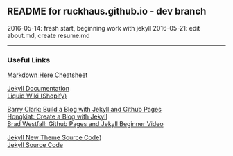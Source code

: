 ## README for ruckhaus.github.io - dev branch
2016-05-14: fresh start, beginning work with jekyll
2016-05-21: edit about.md, create resume.md
___

### Useful Links
[Markdown Here Cheatsheet](https://github.com/adam-p/markdown-here/wiki/Markdown-Here-Cheatsheet)

[Jekyll Documentation](https://jekyllrb.com/) <br />
[Liquid Wiki (Shopify)](https://github.com/Shopify/liquid/wiki)


[Barry Clark: Build a Blog with Jekyll and Github Pages](https://www.smashingmagazine.com/2014/08/build-blog-jekyll-github-pages/) <br />
[Hongkiat: Create a Blog with Jekyll](http://www.hongkiat.com/blog/blog-with-jekyll/) <br />
[Brad Westfall: Github Pages and Jekyll Beginner Video](https://www.youtube.com/watch?v=nN6QuNqmAwk)

[Jekyll New Theme Source Code](https://github.com/jglovier/jekyll-new)) <br />
[Jekyll Source Code](https://github.com/jekyll/jekyll)
